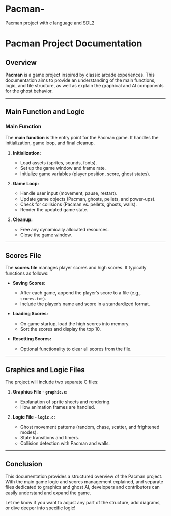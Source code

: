 # Pacman-
Pacman project with c language and SDL2


# Pacman Project Documentation

## Overview

**Pacman** is a game project inspired by classic arcade experiences. This documentation aims to provide an understanding of the main functions, logic, and file structure, as well as explain the graphical and AI components for the ghost behavior.

---

## Main Function and Logic

### Main Function

The **main function** is the entry point for the Pacman game. It handles the initialization, game loop, and final cleanup.

1. **Initialization:**

   - Load assets (sprites, sounds, fonts).
   - Set up the game window and frame rate.
   - Initialize game variables (player position, score, ghost states).

2. **Game Loop:**

   - Handle user input (movement, pause, restart).
   - Update game objects (Pacman, ghosts, pellets, and power-ups).
   - Check for collisions (Pacman vs. pellets, ghosts, walls).
   - Render the updated game state.

3. **Cleanup:**

   - Free any dynamically allocated resources.
   - Close the game window.

---

## Scores File

The **scores file** manages player scores and high scores. It typically functions as follows:

- **Saving Scores:**

  - After each game, append the player’s score to a file (e.g., `scores.txt`).
  - Include the player’s name and score in a standardized format.

- **Loading Scores:**

  - On game startup, load the high scores into memory.
  - Sort the scores and display the top 10.

- **Resetting Scores:**

  - Optional functionality to clear all scores from the file.

---

## Graphics and Logic Files

The project will include two separate C files:

1. **Graphics File - `graphic.c`:**

   - Explanation of sprite sheets and rendering.
   - How animation frames are handled.

2. **Logic File - `logic.c`:**

   - Ghost movement patterns (random, chase, scatter, and frightened modes).
   - State transitions and timers.
   - Collision detection with Pacman and walls.

---

## Conclusion

This documentation provides a structured overview of the Pacman project. With the main game logic and scores management explained, and separate files dedicated to graphics and ghost AI, developers and contributors can easily understand and expand the game.

Let me know if you want to adjust any part of the structure, add diagrams, or dive deeper into specific logic!

